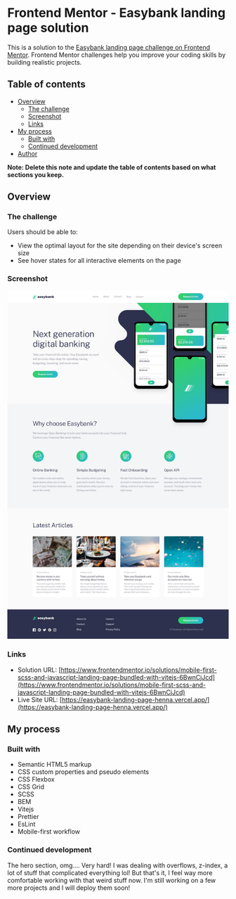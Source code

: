 # Frontend Mentor - Easybank landing page solution

This is a solution to the [Easybank landing page challenge on Frontend Mentor](https://www.frontendmentor.io/challenges/easybank-landing-page-WaUhkoDN). Frontend Mentor challenges help you improve your coding skills by building realistic projects.

## Table of contents

- [Overview](#overview)
  - [The challenge](#the-challenge)
  - [Screenshot](#screenshot)
  - [Links](#links)
- [My process](#my-process)
  - [Built with](#built-with)
  - [Continued development](#continued-development)
- [Author](#author)

**Note: Delete this note and update the table of contents based on what sections you keep.**

## Overview

### The challenge

Users should be able to:

- View the optimal layout for the site depending on their device's screen size
- See hover states for all interactive elements on the page

### Screenshot

![](./screenshot.jpg)

### Links

- Solution URL: [https://www.frontendmentor.io/solutions/mobile-first-scss-and-javascript-landing-page-bundled-with-vitejs-6BwnCjJcd](https://www.frontendmentor.io/solutions/mobile-first-scss-and-javascript-landing-page-bundled-with-vitejs-6BwnCjJcd)
- Live Site URL: [https://easybank-landing-page-henna.vercel.app/](https://easybank-landing-page-henna.vercel.app/)

## My process

### Built with

- Semantic HTML5 markup
- CSS custom properties and pseudo elements
- CSS Flexbox
- CSS Grid
- SCSS
- BEM
- Vitejs
- Prettier
- EsLint
- Mobile-first workflow

### Continued development

The hero section, omg.... Very hard! I was dealing with overflows, z-index, a lot of stuff that complicated everything lol! But that's it, I feel way more comfortable working with that weird stuff now. I'm still working on a few more projects and I will deploy them soon!
